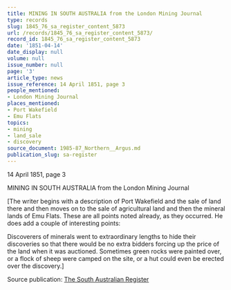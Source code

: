 ```yaml
---
title: MINING IN SOUTH AUSTRALIA from the London Mining Journal
type: records
slug: 1845_76_sa_register_content_5873
url: /records/1845_76_sa_register_content_5873/
record_id: 1845_76_sa_register_content_5873
date: '1851-04-14'
date_display: null
volume: null
issue_number: null
page: '3'
article_type: news
issue_reference: 14 April 1851, page 3
people_mentioned:
- London Mining Journal
places_mentioned:
- Port Wakefield
- Emu Flats
topics:
- mining
- land_sale
- discovery
source_document: 1985-87_Northern__Argus.md
publication_slug: sa-register
---
```


14 April 1851, page 3

MINING IN SOUTH AUSTRALIA from the London Mining Journal

[The writer begins with a description of Port Wakefield and the sale of land there and then moves on to the sale of agricultural land and then the mineral lands of Emu Flats.  These are all points noted already, as they occurred.  He does add a couple of interesting points:

Discoverers of minerals went to extraordinary lengths to hide their discoveries so that there would be no extra bidders forcing up the price of the land when it was auctioned.  Sometimes green rocks were painted over, or a flock of sheep were camped on the site, or a hut could even be erected over the discovery.]

Source publication: [The South Australian Register](/publications/sa-register/)
